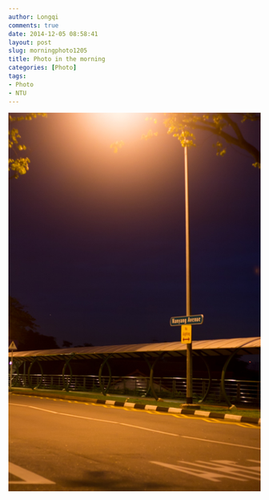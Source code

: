 ```yaml
---
author: Longqi
comments: true
date: 2014-12-05 08:58:41
layout: post
slug: morningphoto1205
title: Photo in the morning
categories: [Photo]
tags:
- Photo
- NTU
---
```


<script type="text/javascript"> 
document.body.style.backgroundColor = "#000000";
</script>
<img src="/public/images/morning1205.jpg" alt="Photo"/>


